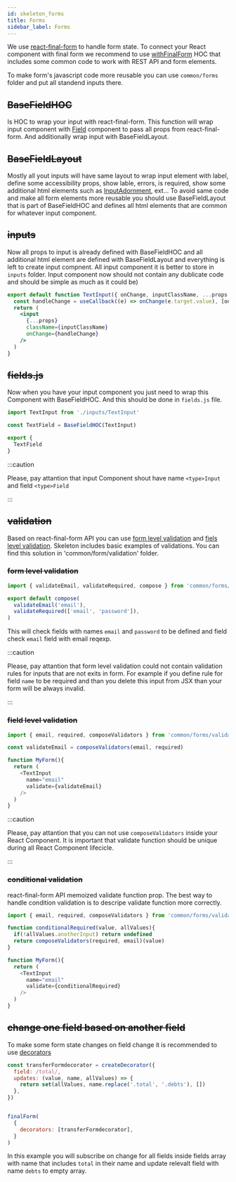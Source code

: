 ```yaml
---
id: skeleton_forms
title: Forms
sidebar_label: Forms
---
```


We use [react-final-form](https://final-form.org/react) to handle form state. To connect your React component with final form we recommend to use [withFinalForm](/bones/docs/resources/resource_withFinalForm) HOC that includes some common code to work with REST API and form elements.

To make form's javascript code more reusable you can use `common/forms` folder and put all standend inputs there.

## ~~BaseFieldHOC~~

Is HOC to wrap your input with react-final-form. This function will wrap input component with [Field](https://final-form.org/docs/react-final-form/api/Field) component to pass all props from react-final-form. And additionally wrap input with BaseFieldLayout. 

## ~~BaseFieldLayout~~

Mostly all yout inputs will have same layout to wrap input element with label, define some accessibility props, show lable, errors, is required, show some additional html elements such as [InputAdornment](https://material-ui.com/api/input-adornment/), ext... To avoid same code and make all form elements more reusable you should use BaseFieldLayout that is part of BaseFieldHOC and defines all html elements that are common for whatever input component.

## ~~inputs~~

Now all props to input is already defined with BaseFieldHOC and all additional html element are defined with BaseFieldLayout and everything is left to create input compnent. All input component it is better to store in `inputs` folder. Input component now should not contain any dublicate code and should be simple as much as it could be)


```jsx
export default function TextInput({ onChange, inputClassName, ...props }) {
  const handleChange = useCallback((e) => onChange(e.target.value), [onChange])
  return (
    <input
      {...props}
      className={inputClassName}
      onChange={handleChange}
    />
  )
}
```

## ~~fields.js~~

Now when you have your input component you just need to wrap this Component with BaseFieldHOC. And this should be done in `fields.js` file. 

```javascript
import TextInput from './inputs/TextInput'

const TextField = BaseFieldHOC(TextInput)

export {
  TextField
}
```

:::caution

Please, pay attantion that input Component shout have name `<type>Input` and field `<type>Field`

:::

## ~~validation~~

Based on react-final-form API you can use [form level validation](https://final-form.org/docs/react-final-form/examples/record-level-validation) and [fiels level validation](https://final-form.org/docs/react-final-form/examples/field-level-validation). Skeleton includes basic examples of validations. You can find this solution in 'common/form/validation' folder.

### ~~form level validation~~

```javascript
import { validateEmail, validateRequired, compose } from 'common/forms/validation'

export default compose(
  validateEmail('email'),
  validateRequired(['email', 'password']),
)
```

This will check fields with names `email` and `password` to be defined and field check `email` field with email reqexp.

:::caution

Please, pay attantion that form level validation could not contain validation rules for inputs that are not exits in form.
For example if you define rule for field `name` to be required and than you delete this input from JSX than your form will be always invalid.

:::

### ~~field level validation~~

```javascript
import { email, required, composeValidators } from 'common/forms/validation'

const validateEmail = composeValidators(email, required)

function MyForm(){
  return (
    <TextInput
      name="email"
      validate={validateEmail}
    />
  )
}
```

:::caution

Please, pay attantion that you can not use `composeValidators` inside your React Component. It is important that validate function should be unique during all React Component lifecicle.

:::

### ~~conditional validation~~

react-final-form API memoized validate function prop. The best way to handle condition validation is to descripe validate function more correctly.

```javascript
import { email, required, composeValidators } from 'common/forms/validation'

function conditionalRequired(value, allValues){
  if(!allValues.anotherInput) return undefined
  return composeValidators(required, email)(value)
}

function MyForm(){
  return (
    <TextInput
      name="email"
      validate={conditionalRequired}
    />
  )
}
```

## ~~change one field based on another field~~

To make some form state changes on field change it is recommended to use [decorators](https://final-form.org/docs/final-form/types/Decorator)

```javascript
const transferFormdecorator = createDecorator({
  field: /total/,
  updates: (value, name, allValues) => {
    return set(allValues, name.replace('.total', '.debts'), [])
  },
})


finalForm(
  {
    decorators: [transferFormdecorator],
  }
)
```

In this example you will subscribe on change for all fields inside fields array with name that includes `total` in their name and update relevalt field with name `debts` to empty array. 